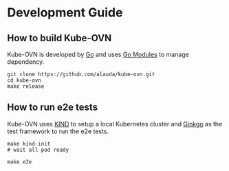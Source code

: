 # Development Guide

## How to build Kube-OVN

Kube-OVN is developed by [Go](https://golang.org/) and uses [Go Modules](https://github.com/golang/go/wiki/Modules) to manage dependency.

```
git clone https://github.com/alauda/kube-ovn.git
cd kube-ovn
make release
```

## How to run e2e tests

Kube-OVN uses [KIND](https://kind.sigs.k8s.io/) to setup a local Kubernetes cluster 
and [Ginkgo](https://onsi.github.io/ginkgo/) as the test framework to run the e2e tests.

```
make kind-init
# wait all pod ready

make e2e
```
